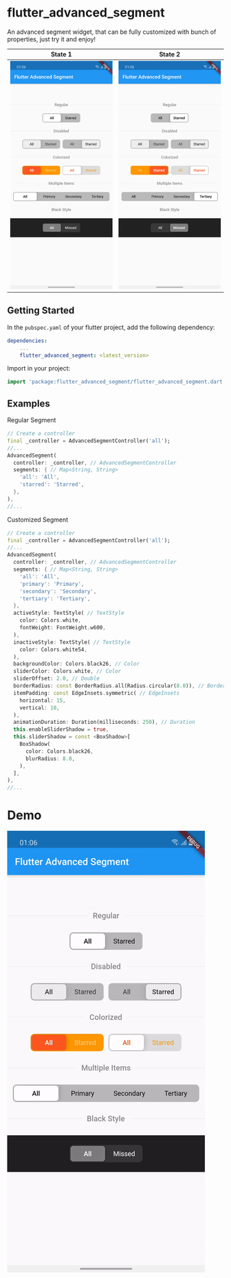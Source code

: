 # flutter_advanced_segment
An advanced segment widget, that can be fully customized with bunch of properties, just try it and enjoy! 

| State 1 | State 2 |
|:-:|:-:|
| ![Flutter Advanced Segment State 1](./SEGMENT_STATE_1.jpg) | ![Flutter Advanced Switch Starred State 2](./SEGMENT_STATE_2.jpg) |

## Getting Started
In the `pubspec.yaml` of your flutter project, add the following dependency:

```yaml
dependencies:
    ...
    flutter_advanced_segment: <latest_version>
```

Import in your project:

```dart
import 'package:flutter_advanced_segment/flutter_advanced_segment.dart';
```

## Examples

Regular Segment

```dart
// Create a controller
final _controller = AdvancedSegmentController('all');
//...
AdvancedSegment(
  controller: _controller, // AdvancedSegmentController
  segments: { // Map<String, String>
    'all': 'All',
    'starred': 'Starred',
  },
),
//...
``` 

Customized Segment

```dart
// Create a controller
final _controller = AdvancedSegmentController('all');
//...
AdvancedSegment(
  controller: _controller, // AdvancedSegmentController
  segments: { // Map<String, String>
    'all': 'All',
    'primary': 'Primary',
    'secondary': 'Secondary',
    'tertiary': 'Tertiary',
  },
  activeStyle: TextStyle( // TextStyle
    color: Colors.white,
    fontWeight: FontWeight.w600,
  ),
  inactiveStyle: TextStyle( // TextStyle
    color: Colors.white54,
  ),
  backgroundColor: Colors.black26, // Color
  sliderColor: Colors.white, // Color
  sliderOffset: 2.0, // Double
  borderRadius: const BorderRadius.all(Radius.circular(8.0)), // BorderRadius
  itemPadding: const EdgeInsets.symmetric( // EdgeInsets
    horizontal: 15,
    vertical: 10,
  ),
  animationDuration: Duration(milliseconds: 250), // Duration
  this.enableSliderShadow = true,
  this.sliderShadow = const <BoxShadow>[
    BoxShadow(
      color: Colors.black26,
      blurRadius: 8.0,
    ),
  ],
),
//...
``` 

# Demo

![Flutter Advanced Segment Demo](./DEMO.gif)
